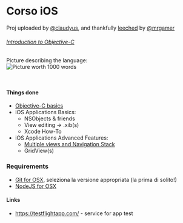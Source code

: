 # Corso iOS

Proj uploaded by [@claudyus], and thankfully [leeched] by [@mrgamer]  

###### [Introduction to Objective-C][objlolc]
Picture describing the language:  
![Picture worth 1000 words](http://qualitycoding.org/jrwp/wp-content/uploads/2012/06/dr-horrible.jpg)


<br>

#### Things done

  * [Objective-C basics][objectivec]
  * iOS Applications Basics:
    * NSObjects & friends
    * View editing -> .xib(s)
    * Xcode How-To
  * iOS Applications Advanced Features:
    * [Multiple views and Navigation Stack][navigation]
    * GridView(s)

### Requirements

  * [Git for OSX][git], seleziona la versione appropriata (la prima di solito!)
  * [NodeJS for OSX][nodejs]


#### Links
  * https://testflightapp.com/ - service for app test

  [leeched]: https://en.wikipedia.org/wiki/Leech_(computing)
  [@claudyus]: https://github.com/claudyus
  [@mrgamer]: https://github.com/mrgamer
  [objectivec]: http://developer.apple.com/library/ios/#referencelibrary/GettingStarted/Learning_Objective-C_A_Primer/
  [navigation]: http://developer.apple.com/library/ios/#documentation/WindowsViews/Conceptual/ViewControllerCatalog/Chapters/NavigationControllers.html
  [git]: https://code.google.com/p/git-osx-installer/downloads/list
  [nodejs]: http://nodejs.org/
  [objlolc]: http://qualitycoding.org/dot-notation/
